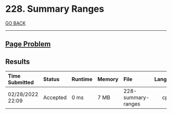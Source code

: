 # 228. Summary Ranges

[GO BACK](../README.md)

___

## [Page Problem](https://leetcode.com/problems/summary-ranges/)

## Results

| Time Submitted   | Status   | Runtime | Memory | File               | Language |
| :--------------- | :------- | :------ | :----- | :----------------- | :------: |
| 02/28/2022 22:09 | Accepted | 0 ms    | 7 MB   | 228-summary-ranges |   cpp    |
